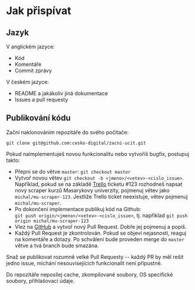 # Jak přispívat

## Jazyk

V anglickém jazyce:

* Kód
* Komentáře
* Commit zprávy

V českém jazyce:

* README a jakákoliv jiná dokumentace
* Issues a pull requesty

## Publikování kódu

Začni naklonováním repozitáře do svého počítače:

```
git clone git@github.com:cesko-digital/zacni-ucit.git

```

Pokud naimplementuješ novou funkcionalitu nebo vytvoříš bugfix, postupuj takto:

* Přepni se do větve `master`: `git checkout master`
* Vytvoř novou větev `git checkout -b <jmeno>/<vetev>-<cislo_issue>`.
  Například, pokud se na základě [Trello](https://trello.com/b/zrTT6Cdn/za%C4%8Dni-u%C4%8Dit)
  ticketu \#123 rozhodneš napsat nový scraper kurzů Masarykovy univerzity,
  pojmenuj větev jako `michal/mu-scraper-123`. Jestliže Trello ticket neexistuje, 
  větev pojmenuj `michal/mu-scraper`.
* Po dokončení implementace publikuj kód na Github:  
  `git push origin/<jmeno>/<vetev>-<cislo_issue>`, tj. například
  `git push origin michal/mu-scraper-123`
* Vlez na [GitHub](https://github.com/cesko-digital/zacni-ucit) a vytvoř nový Pull Request.
  Dobře jej pojmenuj a popiš.
* Každý Pull Request je zkontrolován. Pokud se objeví nejasnosti, reaguj na komentáře
  a dotazy. Po schválení bude proveden merge do `master` větve a tvá branch bude smazána.

Snaž se publikovat rozumně velké Pull Requesty -- každý PR by měl rešit jedno issue,
míchání nesouvisejících funkcionalit není přípustné.

Do repozitáře neposílej cache, zkompilované soubory, OS specifické soubory, přihlašovací
údaje.
